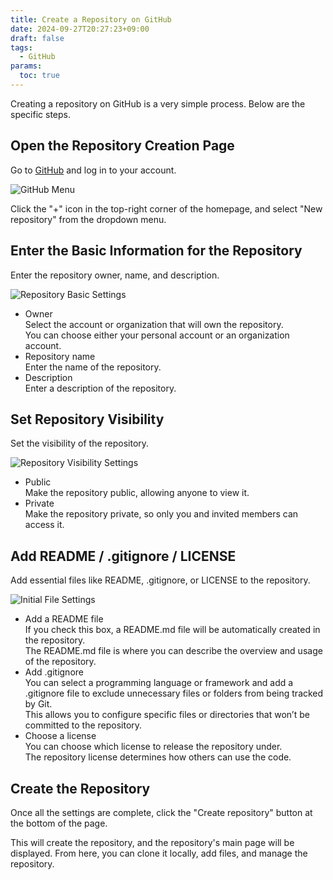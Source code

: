 ```yaml
---
title: Create a Repository on GitHub
date: 2024-09-27T20:27:23+09:00
draft: false
tags:
  - GitHub
params:
  toc: true
---
```


Creating a repository on GitHub is a very simple process. Below are the specific steps.

## Open the Repository Creation Page

Go to [GitHub](https://github.com/) and log in to your account.

![GitHub Menu](images/github-new-repository.webp)

Click the "+" icon in the top-right corner of the homepage, and select "New repository" from the dropdown menu.

## Enter the Basic Information for the Repository

Enter the repository owner, name, and description.

![Repository Basic Settings](images/github-repository-basic-settings.webp)

- Owner  
  Select the account or organization that will own the repository.  
  You can choose either your personal account or an organization account.
- Repository name  
  Enter the name of the repository.
- Description  
  Enter a description of the repository.

## Set Repository Visibility

Set the visibility of the repository.

![Repository Visibility Settings](images/github-repository-visibility-setting.webp)

- Public  
  Make the repository public, allowing anyone to view it.
- Private  
  Make the repository private, so only you and invited members can access it.

## Add README / .gitignore / LICENSE

Add essential files like README, .gitignore, or LICENSE to the repository.

![Initial File Settings](images/github-repository-initial-file-settings.webp)

- Add a README file  
  If you check this box, a README.md file will be automatically created in the repository.  
  The README.md file is where you can describe the overview and usage of the repository.
- Add .gitignore  
  You can select a programming language or framework and add a .gitignore file to exclude unnecessary files or folders from being tracked by Git.  
  This allows you to configure specific files or directories that won’t be committed to the repository.
- Choose a license  
  You can choose which license to release the repository under.  
  The repository license determines how others can use the code.

## Create the Repository

Once all the settings are complete, click the "Create repository" button at the bottom of the page.

This will create the repository, and the repository's main page will be displayed. From here, you can clone it locally, add files, and manage the repository.
